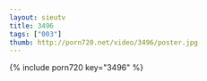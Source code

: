 ```yaml
--- 
layout: sieutv
title: 3496
tags: ["003"]
thumb: http://porn720.net/video/3496/poster.jpg
---
```

{% include porn720 key="3496" %} 
